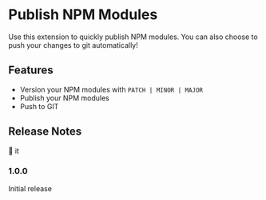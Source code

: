 # Publish NPM Modules

Use this extension to quickly publish NPM modules. You can also choose to push your changes to git automatically!

## Features

- Version your NPM modules with `PATCH | MINOR | MAJOR`
- Publish your NPM modules
- Push to GIT

## Release Notes

:ship: it

### 1.0.0

Initial release
